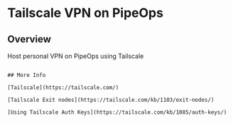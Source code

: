 # Tailscale VPN on PipeOps

## Overview

Host personal VPN on PipeOps using Tailscale

 ```

## More Info

[Tailscale](https://tailscale.com/)

[Tailscale Exit nodes](https://tailscale.com/kb/1103/exit-nodes/)

[Using Tailscale Auth Keys](https://tailscale.com/kb/1085/auth-keys/)
